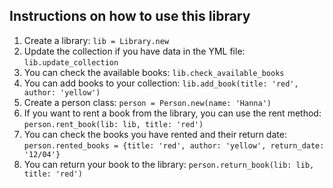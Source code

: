 ## Instructions on how to use this library
1. Create a library:
```lib = Library.new```
2. Update the collection if you have data in the YML file:
```lib.update_collection```
3. You can check the available books:
```lib.check_available_books```
4. You can add books to your collection:
```lib.add_book(title: 'red', author: 'yellow')```
5. Create a person class:
```person = Person.new(name: 'Hanna')```
6. If you want to rent a book from the library, you can use the rent method:
```person.rent_book(lib: lib, title: 'red')```
7. You can check the books you have rented and their return date:
```person.rented_books = {title: 'red', author: 'yellow', return_date: '12/04'}```
8. You can return your book to the library:
```person.return_book(lib: lib, title: 'red')```
